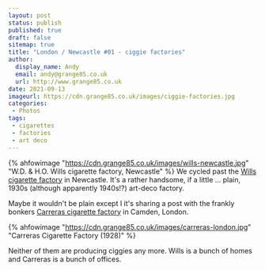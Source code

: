```yaml
---
layout: post
status: publish
published: true 
draft: false
sitemap: true
title: "London / Newcastle #01 - ciggie factories"
author:
  display_name: Andy
  email: andy@grange85.co.uk
  url: http://www.grange85.co.uk
date: 2021-09-13
imageurl: https://cdn.grange85.co.uk/images/ciggie-factories.jpg
categories:
 - Photos
tags:
 - cigarettes
 - factories
 - art deco
---
```

{% ahfowimage "https://cdn.grange85.co.uk/images/wills-newcastle.jpg" "W.D. & H.O. Wills cigarette factory, Newcastle" %}
We cycled past the [Wills cigarette factory](https://en.wikipedia.org/wiki/Wills_Building) in Newcastle. It's a rather handsome, if a little ... plain, 1930s (although apparently 1940s!?) art-deco factory.

Maybe it wouldn't be plain except I it's sharing a post with the frankly bonkers [Carreras cigarette factory](https://en.wikipedia.org/wiki/Carreras_Cigarette_Factory) in Camden, London.

{% ahfowimage "https://cdn.grange85.co.uk/images/carreras-london.jpg" "Carreras Cigarette Factory (1928)" %}

Neither of them are producing ciggies any more. Wills is a bunch of homes and Carreras is a bunch of offices.
